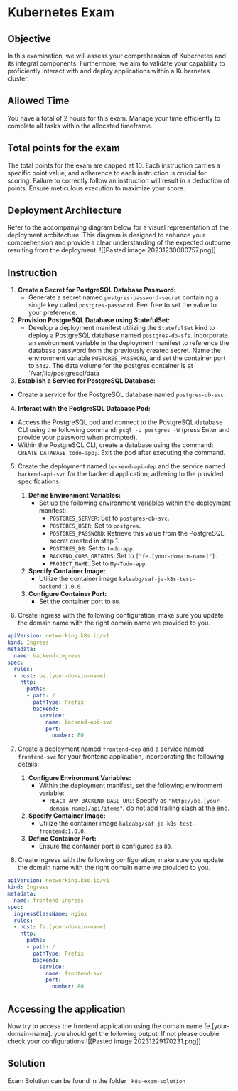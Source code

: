# Kubernetes Exam
## Objective
In this examination, we will assess your comprehension of Kubernetes and its integral components. Furthermore, we aim to validate your capability to proficiently interact with and deploy applications within a Kubernetes cluster.
## Allowed Time
You have a total of 2 hours for this exam. Manage your time efficiently to complete all tasks within the allocated timeframe.
## Total points for the exam
The total points for the exam are capped at 10. Each instruction carries a specific point value, and adherence to each instruction is crucial for scoring. Failure to correctly follow an instruction will result in a deduction of points. Ensure meticulous execution to maximize your score.
## Deployment Architecture
Refer to the accompanying diagram below for a visual representation of the deployment architecture. This diagram is designed to enhance your comprehension and provide a clear understanding of the expected outcome resulting from the deployment.
![[Pasted image 20231230080757.png]]
## Instruction
1. **Create a Secret for PostgreSQL Database Password:**
    - Generate a secret named `postgres-password-secret` containing a single key called `postgres-password`. Feel free to set the value to your preference.
2. **Provision PostgreSQL Database using StatefulSet:**
    - Develop a deployment manifest utilizing the `StatefulSet` kind to deploy a PostgreSQL database named `postgres-db-sfs`. Incorporate an environment variable in the deployment manifest to reference the database password from the previously created secret. Name the environment variable `POSTGRES_PASSWORD`, and set the container port to `5432`. The data volume for the postgres container is  at `/var/lib/postgresql/data
3. **Establish a Service for PostgreSQL Database:**
- Create a service for the PostgreSQL database named `postgres-db-svc`.
4. **Interact with the PostgreSQL Database Pod:**
- Access the PostgreSQL pod and connect to the PostgreSQL database CLI using the following command: `psql -U postgres -W` (press Enter and provide your password when prompted).
- Within the PostgreSQL CLI, create a database using the command: `CREATE DATABASE todo-app;`. Exit the pod after executing the command.
5. Create the deployment named `backend-api-dep` and the service named `backend-api-svc` for the backend application, adhering to the provided specifications:

	1. **Define Environment Variables:**
	    - Set up the following environment variables within the deployment manifest:
	        - `POSTGRES_SERVER`: Set to `postgres-db-svc`.
	        - `POSTGRES_USER`: Set to `postgres`.
	        - `POSTGRES_PASSWORD`: Retrieve this value from the PostgreSQL secret created in step 1.
	        - `POSTGRES_DB`: Set to `todo-app`.
	        - `BACKEND_CORS_ORIGINS`: Set to `["fe.[your-domain-name]"]`.
	        - `PROJECT_NAME`: Set to `My-Todo-app`.
	2. **Specify Container Image:**
	    - Utilize the container image `kaleabg/saf-ja-k8s-test-backend:1.0.0`.
	3. **Configure Container Port:**
	    - Set the container port to `80`.
6. Create ingress with the following configuration, make sure you update the domain name with the right domain name we provided to you.
```yaml
apiVersion: networking.k8s.io/v1
kind: Ingress
metadata:
  name: backend-ingress
spec:
  rules:
  - host: be.[your-domain-name]
    http:
      paths:
      - path: /
        pathType: Prefix
        backend:
          service:
            name: backend-api-svc
            port:
              number: 80

```
7. Create a deployment named `frontend-dep` and a service named `frontend-svc` for your frontend application, incorporating the following details:

	1. **Configure Environment Variables:**
	    - Within the deployment manifest, set the following environment variable:
	        - `REACT_APP_BACKEND_BASE_URI`: Specify as `"http://be.[your-domain-name]/api/items"`. do not add trailing  slash at the end.
	2. **Specify Container Image:**
	    - Utilize the container image `kaleabg/saf-ja-k8s-test-frontend:1.0.0`.
	3. **Define Container Port:**
	    - Ensure the container port is configured as `80`.
8. Create ingress with the following configuration, make sure you update the domain name with the right domain name we provided to you.
```yaml
apiVersion: networking.k8s.io/v1
kind: Ingress
metadata:
  name: frontend-ingress
spec:
  ingressClassName: nginx
  rules:
  - host: fe.[your-domain-name]
    http:
      paths:
      - path: /
        pathType: Prefix
        backend:
          service:
            name: frontend-svc
            port:
              number: 80

```
## Accessing the application
Now try to access the frontend application using the domain name fe.[your-domain-name]. you should get the following output. If not please double check your configurations
![[Pasted image 20231229170231.png]]

## Solution
Exam Solution can be found in the folder ` k8s-exam-solution` 
